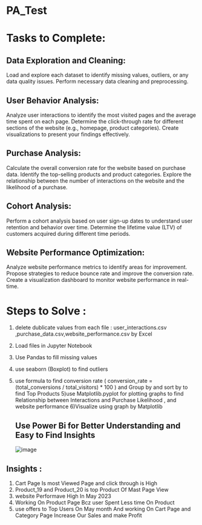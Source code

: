 # PA_Test

# Tasks to Complete:
## Data Exploration and Cleaning:
Load and explore each dataset to identify missing values, outliers, or any data quality issues.
Perform necessary data cleaning and preprocessing.
## User Behavior Analysis:
Analyze user interactions to identify the most visited pages and the average time spent on each page.
Determine the click-through rate for different sections of the website (e.g., homepage, product categories).
Create visualizations to present your findings effectively.
## Purchase Analysis:
Calculate the overall conversion rate for the website based on purchase data.
Identify the top-selling products and product categories.
Explore the relationship between the number of interactions on the website and the likelihood of a purchase.
## Cohort Analysis:
Perform a cohort analysis based on user sign-up dates to understand user retention and behavior over time.
Determine the lifetime value (LTV) of customers acquired during different time periods.
## Website Performance Optimization:
Analyze website performance metrics to identify areas for improvement.
Propose strategies to reduce bounce rate and improve the conversion rate.
Create a visualization dashboard to monitor website performance in real-time.



# Steps to Solve :
1) delete dublicate values from each file : user_interactions.csv ,purchase_data.csv,website_performance.csv by Excel
2) Load files in Jupyter Notebook
3) Use Pandas to fill missing values 
4) use seaborn (Boxplot) to find outliers 
5) use formula to find conversion rate ( conversion_rate = (total_conversions / total_visitors) * 100 )
   and Group by and sort by to find Top Products
5)use Matplotlib.pyplot for plotting graphs to find Relationship between Interactions and Purchase Likelihood ,
and website performance
6)Visualize using graph by Matplotlib

   ## Use Power Bi for Better Understanding and Easy to Find Insights

   ![image](https://github.com/saurabh465/PA_Test/assets/68279102/8812c149-1f87-443d-87ef-7947a10874b4)



## Insights :
1) Cart Page Is most Viewed Page and click through is High 
2) Product_19 and Product_20 is top Product Of Mast Page View
3) website Performave High In May 2023
4) Working On Product Page Bcz user Spent Less time On Product 
5) use offers to Top Users On May month And working  On Cart Page and Category Page Increase Our Sales and make Profit 
